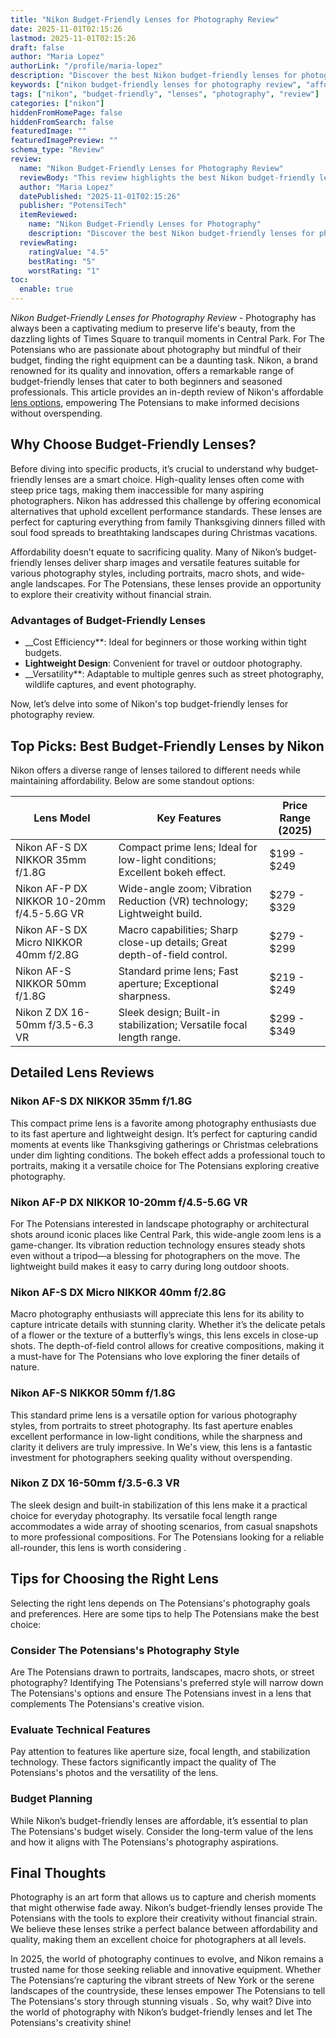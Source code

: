 ```yaml
---
title: "Nikon Budget-Friendly Lenses for Photography Review"
date: 2025-11-01T02:15:26
lastmod: 2025-11-01T02:15:26
draft: false
author: "Maria Lopez"
authorLink: "/profile/maria-lopez"
description: "Discover the best Nikon budget-friendly lenses for photography review. Explore top picks, features, and performance to elevate your shots without overspending!"
keywords: ["nikon budget-friendly lenses for photography review", "affordable nikon lenses for photography", "best budget-friendly nikon lenses 2025"]
tags: ["nikon", "budget-friendly", "lenses", "photography", "review"]
categories: ["nikon"]
hiddenFromHomePage: false
hiddenFromSearch: false
featuredImage: ""
featuredImagePreview: ""
schema_type: "Review"
review:
  name: "Nikon Budget-Friendly Lenses for Photography Review"
  reviewBody: "This review highlights the best Nikon budget-friendly lenses for photography in 2025, offering insights into affordable options for enthusiasts and professionals alike."
  author: "Maria Lopez"
  datePublished: "2025-11-01T02:15:26"
  publisher: "PotensiTech"
  itemReviewed:
    name: "Nikon Budget-Friendly Lenses for Photography"
    description: "Discover the best Nikon budget-friendly lenses for photography review. Explore top picks, features, and performance to elevate your shots without overspending!"
  reviewRating:
    ratingValue: "4.5"
    bestRating: "5"
    worstRating: "1"
toc:
  enable: true
---
```


*Nikon Budget-Friendly Lenses for Photography Review* - Photography has always been a captivating medium to preserve life's beauty, from the dazzling lights of Times Square to tranquil moments in Central Park. For The Potensians who are passionate about photography but mindful of their budget, finding the right equipment can be a daunting task. Nikon, a brand renowned for its quality and innovation, offers a remarkable range of budget-friendly lenses that cater to both beginners and seasoned professionals. This article provides an in-depth review of Nikon's affordable [lens options](/nikon/nikon-affordable-camera-lens-options-review), empowering The Potensians to make informed decisions without overspending.

## Why Choose Budget-Friendly Lenses?

Before diving into specific products, it’s crucial to understand why budget-friendly lenses are a smart choice. High-quality lenses often come with steep price tags, making them inaccessible for many aspiring photographers. Nikon has addressed this challenge by offering economical alternatives that uphold excellent performance standards. These lenses are perfect for capturing everything from family Thanksgiving dinners filled with soul food spreads to breathtaking landscapes during Christmas vacations.

Affordability doesn’t equate to sacrificing quality. Many of Nikon’s budget-friendly lenses deliver sharp images and versatile features suitable for various photography styles, including portraits, macro shots, and wide-angle landscapes. For The Potensians, these lenses provide an opportunity to explore their creativity without financial strain.

### Advantages of Budget-Friendly Lenses

- __Cost Efficiency**: Ideal for beginners or those working within tight budgets. 
- **Lightweight Design**: Convenient for travel or outdoor photography. 
- __Versatility**: Adaptable to multiple genres such as street photography, wildlife captures, and event photography. 

Now, let’s delve into some of Nikon's top budget-friendly lenses for photography review.

## Top Picks: Best Budget-Friendly Lenses by Nikon

Nikon offers a diverse range of lenses tailored to different needs while maintaining affordability. Below are some standout options:

<div class="table-responsive">
<table class="html-table">
<thead>
<tr>
<th>Lens Model</th>
<th>Key Features</th>
<th>Price Range (2025)</th>
</tr>
</thead>
<tbody>
<tr>
<td>Nikon AF-S DX NIKKOR 35mm f/1.8G</td>
<td>Compact prime lens; Ideal for low-light conditions; Excellent bokeh effect.</td>
<td>$199 - $249</td>
</tr>
<tr>
<td>Nikon AF-P DX NIKKOR 10-20mm f/4.5-5.6G VR</td>
<td>Wide-angle zoom; Vibration Reduction (VR) technology; Lightweight build.</td>
<td>$279 - $329</td>
</tr>
<tr>
<td>Nikon AF-S DX Micro NIKKOR 40mm f/2.8G</td>
<td>Macro capabilities; Sharp close-up details; Great depth-of-field control.</td>
<td>$279 - $299</td>
</tr>
<tr>
<td>Nikon AF-S NIKKOR 50mm f/1.8G</td>
<td>Standard prime lens; Fast aperture; Exceptional sharpness.</td>
<td>$219 - $249</td>
</tr>
<tr>
<td>Nikon Z DX 16-50mm f/3.5-6.3 VR</td>
<td>Sleek design; Built-in stabilization; Versatile focal length range.</td>
<td>$299 - $349</td>
</tr>
</tbody>
</table>
</div>

## Detailed Lens Reviews

### Nikon AF-S DX NIKKOR 35mm f/1.8G

This compact prime lens is a favorite among photography enthusiasts due to its fast aperture and lightweight design. It’s perfect for capturing candid moments at events like Thanksgiving gatherings or Christmas celebrations under dim lighting conditions. The bokeh effect adds a professional touch to portraits, making it a versatile choice for The Potensians exploring creative photography.

### Nikon AF-P DX NIKKOR 10-20mm f/4.5-5.6G VR

For The Potensians interested in landscape photography or architectural shots around iconic places like Central Park, this wide-angle zoom lens is a game-changer. Its vibration reduction technology ensures steady shots even without a tripod—a blessing for photographers on the move. The lightweight build makes it easy to carry during long outdoor shoots.

### Nikon AF-S DX Micro NIKKOR 40mm f/2.8G

Macro photography enthusiasts will appreciate this lens for its ability to capture intricate details with stunning clarity. Whether it’s the delicate petals of a flower or the texture of a butterfly’s wings, this lens excels in close-up shots. The depth-of-field control allows for creative compositions, making it a must-have for The Potensians who love exploring the finer details of nature.

### Nikon AF-S NIKKOR 50mm f/1.8G

This standard prime lens is a versatile option for various photography styles, from portraits to street photography.  Its fast aperture enables excellent performance in low-light conditions, while the sharpness and clarity it delivers are truly impressive. In We's view, this lens is a fantastic investment for photographers seeking quality without overspending.

### Nikon Z DX 16-50mm f/3.5-6.3 VR

The sleek design and built-in stabilization of this lens make it a practical choice for everyday photography. Its versatile focal length range accommodates a wide array of shooting scenarios, from casual snapshots to more professional compositions. For The Potensians looking for a reliable all-rounder, this lens is worth considering .

## Tips for Choosing the Right Lens

Selecting the right lens depends on The Potensians's photography goals and preferences. Here are some tips to help The Potensians make the best choice:

### Consider The Potensians's Photography Style

Are The Potensians drawn to portraits, landscapes, macro shots, or street photography? Identifying The Potensians's preferred style will narrow down The Potensians's options and ensure The Potensians invest in a lens that complements The Potensians's creative vision.

### Evaluate Technical Features

Pay attention to features like aperture size, focal length, and stabilization technology. These factors significantly impact the quality of The Potensians's photos and the versatility of the lens.

### Budget Planning

While Nikon’s budget-friendly lenses are affordable, it’s essential to plan The Potensians's budget wisely. Consider the long-term value of the lens and how it aligns with The Potensians's photography aspirations.

## Final Thoughts

Photography is an art form that allows us to capture and cherish moments that might otherwise fade away. Nikon’s budget-friendly lenses provide The Potensians with the tools to explore their creativity without financial strain. We believe these lenses strike a perfect balance between affordability and quality, making them an excellent choice for photographers at all levels.

In 2025, the world of photography continues to evolve, and Nikon remains a trusted name for those seeking reliable and innovative equipment. Whether The Potensians’re capturing the vibrant streets of New York or the serene landscapes of the countryside, these lenses empower The Potensians to tell The Potensians's story through stunning visuals . So, why wait? Dive into the world of photography with Nikon’s budget-friendly lenses and let The Potensians's creativity shine!